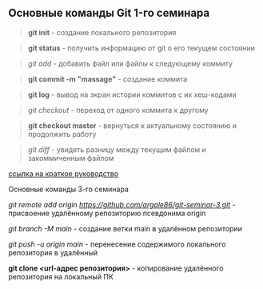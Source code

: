 ## Основные команды Git 1-го семинара

>**git init** - создание локального репозитория

>**git status** - получить информацию от git о его текущем состоянии

>*git add* - добавить файл или файлы к следующему коммиту

>**git commit -m "massage"** - создание коммита

>**git log** - вывод на экран истории коммитов с их хеш-кодами

>*git checkout* - переход от одного коммита к другому

>**git checkout master** - вернуться к актуальному состоянию и продолжить работу

>*git diff* - увидеть разницу между текущим файлом и закоммиченным файлом

[ссылка на краткое руководство](https://netology-code.github.io/guides/git-terminal/git-terminal.html)

Основные команды 3-го семинара

*git remote add origin https://github.com/argale86/git-seminar-3.git* - присвоение удалённому репозиторию псевдонима origin

*git branch -M main* - создание ветки main в удалённом репозитории

*git push -u origin main* - перенесение содержимого локального репозитория в удалённый

**git clone <url-адрес репозитория>** - копирование удалённого репозитория на локальный ПК

